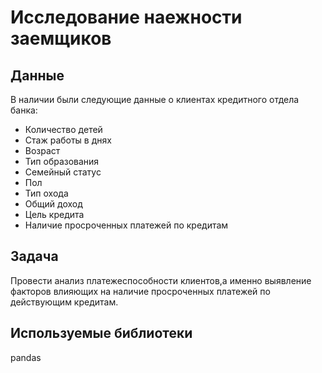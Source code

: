 # Исследование наежности заемщиков

## Данные
В наличии были следующие данные о клиентах кредитного отдела банка:

* Количество детей
* Стаж работы в днях
* Возраст
* Тип образования
* Семейный статус
* Пол
* Тип охода
* Общий доход
* Цель кредита
* Наличие просроченных платежей по кредитам

## Задача
Провести анализ платежеспособности клиентов,а именно выявление факторов влияющих на наличие просроченных платежей по действующим кредитам.

## Используемые библиотеки
pandas
